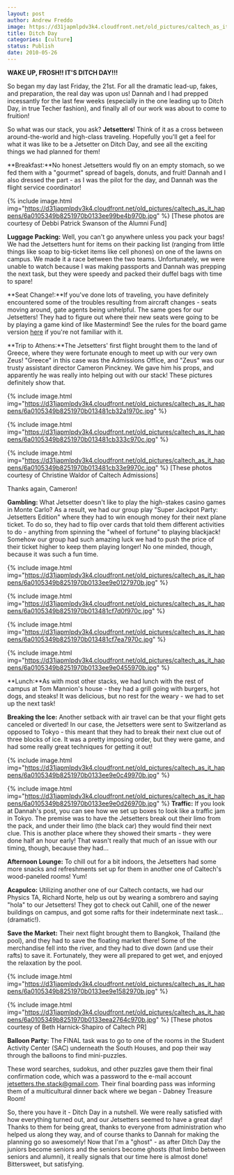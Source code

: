 ```yaml
---
layout: post
author: Andrew Freddo
image: https://d31japmlpdv3k4.cloudfront.net/old_pictures/caltech_as_it_happens/6a0105349b8251970b013481cb2aa8970c.jpg
title: Ditch Day
categories: [culture]
status: Publish
date: 2010-05-26
---
```


**WAKE UP, FROSH!! IT'S DITCH DAY!!!**

So began my day last Friday, the 21st. For all the dramatic lead-up, fakes, and preparation, the real day was upon us! Dannah and I had prepped incessantly for the last few weeks (especially in the one leading up to Ditch Day, in true Techer fashion), and finally all of our work was about to come to fruition!

So what was our stack, you ask? **Jetsetters**! Think of it as a cross between around-the-world and high-class traveling. Hopefully you'll get a feel for what it was like to be a Jetsetter on Ditch Day, and see all the exciting things we had planned for them!

**Breakfast:**No honest Jetsetters would fly on an empty stomach, so we fed them with a "gourmet" spread of bagels, donuts, and fruit! Dannah and I also dressed the part - as I was the pilot for the day, and Dannah was the flight service coordinator!


{% include image.html img="https://d31japmlpdv3k4.cloudfront.net/old_pictures/caltech_as_it_happens/6a0105349b8251970b0133ee99be4b970b.jpg" %}
[These photos are courtesy of Debbi Patrick Swanson of the Alumni Fund]

**Luggage Packing:** Well, you can't go anywhere unless you pack your bags! We had the Jetsetters hunt for items on their packing list (ranging from little things like soap to big-ticket items like cell phones) on one of the lawns on campus. We made it a race between the two teams. Unfortunately, we were unable to watch because I was making passports and Dannah was prepping the next task, but they were speedy and packed their duffel bags with time to spare!

**Seat Change!:**If you've done lots of traveling, you have definitely encountered some of the troubles resulting from aircraft changes - seats moving around, gate agents being unhelpful. The same goes for our Jetsetters! They had to figure out where their new seats were going to be by playing a game kind of like Mastermind! See the rules for the board game version <a href="https://en.wikipedia.org/wiki/Mastermind_%28board_game%29">here</a> if you're not familiar with it.

**Trip to Athens:**The Jetsetters' first flight brought them to the land of Greece, where they were fortunate enough to meet up with our very own Zeus! "Greece" in this case was the Admissions Office, and "Zeus" was our trusty assistant director Cameron Pinckney. We gave him his props, and apparently he was really into helping out with our stack! These pictures definitely show that.


{% include image.html img="https://d31japmlpdv3k4.cloudfront.net/old_pictures/caltech_as_it_happens/6a0105349b8251970b013481cb32a1970c.jpg" %}


{% include image.html img="https://d31japmlpdv3k4.cloudfront.net/old_pictures/caltech_as_it_happens/6a0105349b8251970b013481cb333c970c.jpg" %}


{% include image.html img="https://d31japmlpdv3k4.cloudfront.net/old_pictures/caltech_as_it_happens/6a0105349b8251970b013481cb33e9970c.jpg" %}
[These photos courtesy of Christine Waldor of Caltech Admissions]

Thanks again, Cameron!

**Gambling:** What Jetsetter doesn't like to play the high-stakes casino games in Monte Carlo? As a result, we had our group play "Super Jackpot Party: Jetsetters Edition" where they had to win enough money for their next plane ticket. To do so, they had to flip over cards that told them different activities to do - anything from spinning the "wheel of fortune" to playing blackjack! Somehow our group had such amazing luck we had to push the price of their ticket higher to keep them playing longer! No one minded, though, because it was such a fun time.



{% include image.html img="https://d31japmlpdv3k4.cloudfront.net/old_pictures/caltech_as_it_happens/6a0105349b8251970b0133ee9e0127970b.jpg" %}


{% include image.html img="https://d31japmlpdv3k4.cloudfront.net/old_pictures/caltech_as_it_happens/6a0105349b8251970b013481cf7d0f970c.jpg" %}


{% include image.html img="https://d31japmlpdv3k4.cloudfront.net/old_pictures/caltech_as_it_happens/6a0105349b8251970b013481cf7ea7970c.jpg" %}


{% include image.html img="https://d31japmlpdv3k4.cloudfront.net/old_pictures/caltech_as_it_happens/6a0105349b8251970b0133ee9e0455970b.jpg" %}

**Lunch:**As with most other stacks, we had lunch with the rest of campus at Tom Mannion's house - they had a grill going with burgers, hot dogs, and steaks! It was delicious, but no rest for the weary - we had to set up the next task!

**Breaking the Ice:** Another setback with air travel can be that your flight gets canceled or diverted! In our case, the Jetsetters were sent to Switzerland as opposed to Tokyo - this meant that they had to break their next clue out of three blocks of ice. It was a pretty imposing order, but they were game, and had some really great techniques for getting it out!

{% include image.html img="https://d31japmlpdv3k4.cloudfront.net/old_pictures/caltech_as_it_happens/6a0105349b8251970b0133ee9e0c49970b.jpg" %}


{% include image.html img="https://d31japmlpdv3k4.cloudfront.net/old_pictures/caltech_as_it_happens/6a0105349b8251970b0133ee9e0d26970b.jpg" %}
**Traffic:** If you look at Dannah's post, you can see how we set up boxes to look like a traffic jam in Tokyo. The premise was to have the Jetsetters break out their limo from the pack, and under their limo (the black car) they would find their next clue. This is another place where they showed their smarts - they were done half an hour early! That wasn't really that much of an issue with our timing, though, because they had...

**Afternoon Lounge:** To chill out for a bit indoors, the Jetsetters had some more snacks and refreshments set up for them in another one of Caltech's wood-paneled rooms! Yum!

**Acapulco:** Utilizing another one of our Caltech contacts, we had our Physics TA, Richard Norte, help us out by wearing a sombrero and saying "hola" to our Jetsetters! They got to check out Cahill, one of the newer buildings on campus, and got some rafts for their indeterminate next task... (dramatic!).

**Save the Market:** Their next flight brought them to Bangkok, Thailand (the pool), and they had to save the floating market there! Some of the merchandise fell into the river, and they had to dive down (and use their rafts) to save it. Fortunately, they were all prepared to get wet, and enjoyed the relaxation by the pool.


{% include image.html img="https://d31japmlpdv3k4.cloudfront.net/old_pictures/caltech_as_it_happens/6a0105349b8251970b0133ee9e1582970b.jpg" %}


{% include image.html img="https://d31japmlpdv3k4.cloudfront.net/old_pictures/caltech_as_it_happens/6a0105349b8251970b0133eea2764c970b.jpg" %}
[These photos courtesy of Beth Harnick-Shapiro of Caltech PR]

**Balloon Party:** The FINAL task was to go to one of
the rooms in the Student Activity Center (SAC) underneath the South
Houses, and pop their way through the balloons to find mini-puzzles.

These word searches, sudokus, and other puzzles gave them their final
confirmation code, which was a password to the e-mail account
jetsetters.the.stack@gmail.com. Their final boarding pass was informing
them of a multicultural dinner back where we began - Dabney Treasure
Room!

So, there you have it - Ditch Day in a nutshell. We were
really satisfied with how everything turned out, and our Jetsetters
seemed to have a great day! Thanks to them for being great, thanks to
everyone from administration who helped us along they way, and of
course thanks to Dannah for making the planning go so awesomely!
Now
that I'm a "ghost" - as after Ditch Day the juniors become seniors and
the seniors become ghosts (that limbo between seniors and alumni), it
really signals that our time here is almost done! Bittersweet, but
satisfying.
